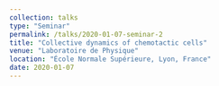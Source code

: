 ```yaml
---
collection: talks
type: "Seminar"
permalink: /talks/2020-01-07-seminar-2
title: "Collective dynamics of chemotactic cells"
venue: "Laboratoire de Physique"
location: "École Normale Supérieure, Lyon, France"
date: 2020-01-07
---
```

